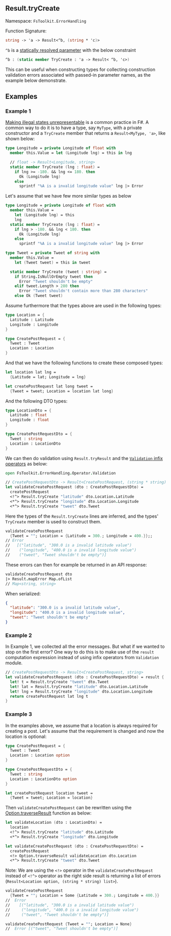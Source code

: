 ## Result.tryCreate

Namespace: `FsToolkit.ErrorHandling`

Function Signature:

```fsharp
string -> 'a -> Result<^b, (string * 'c)>
```

`^b` is a [statically resolved parameter](https://docs.microsoft.com/en-us/dotnet/fsharp/language-reference/generics/statically-resolved-type-parameters) with the below constraint

```fsharp
^b : (static member TryCreate : 'a -> Result< ^b, 'c>)
```

This can be useful when constructing types for collecting construction validation errors associated with passed-in parameter names, as the example below demonstrate.

## Examples

### Example 1

[Making illegal states unrepresentable](https://fsharpforfunandprofit.com/posts/designing-with-types-making-illegal-states-unrepresentable/) is a common practice in F#. A common way to do it is to have a type, say `MyType`, with a private constructor and a `TryCreate` member that returns a `Result<MyType, 'a>`, like shown below:

```fsharp
type Longitude = private Longitude of float with
  member this.Value = let (Longitude lng) = this in lng

  // float -> Result<Longitude, string>
  static member TryCreate (lng : float) =
    if lng >= -180. && lng <= 180. then
      Ok (Longitude lng)
    else
      sprintf "%A is a invalid longitude value" lng |> Error
```

Let's assume that we have few more similar types as below

```fsharp
type Longitude = private Longitude of float with
  member this.Value =
    let (Longitude lng) = this
    lng
  static member TryCreate (lng : float) =
    if lng > -180. && lng < 180. then
      Ok (Longitude lng)
    else
      sprintf "%A is a invalid longitude value" lng |> Error

type Tweet = private Tweet of string with
  member this.Value =
    let (Tweet tweet) = this in tweet

  static member TryCreate (tweet : string) =
    if String.IsNullOrEmpty tweet then
      Error "Tweet shouldn't be empty"
    elif tweet.Length > 280 then
      Error "Tweet shouldn't contain more than 280 characters"
    else Ok (Tweet tweet)
```

Assume furthermore that the types above are used in the following types:

```fsharp
type Location = {
  Latitude : Latitude
  Longitude : Longitude
}

type CreatePostRequest = {
  Tweet : Tweet
  Location : Location
}
```

And that we have the following functions to create these composed types:

```fsharp
let location lat lng =
  {Latitude = lat; Longitude = lng}

let createPostRequest lat long tweet =
  {Tweet = tweet; Location = location lat long}
```

And the following DTO types:

```fsharp
type LocationDto = {
  Latitude : float
  Longitude : float
}

type CreatePostRequestDto = {
  Tweet : string
  Location : LocationDto
}
```

We can then do validation using `Result.tryResult` and the [`Validation` infix operators](../validation/operators.md) as below:

```fsharp
open FsToolkit.ErrorHandling.Operator.Validation

// CreatePostRequestDto -> Result<CreatePostRequest, (string * string) list>
let validateCreatePostRequest (dto : CreatePostRequestDto) =
  createPostRequest
  <!^> Result.tryCreate "latitude" dto.Location.Latitude
  <*^> Result.tryCreate "longitude" dto.Location.Longitude
  <*^> Result.tryCreate "tweet" dto.Tweet
```

Here the types of the `Result.tryCreate` lines are inferred, and the types' `TryCreate` member is used to construct them.

```fsharp
validateCreatePostRequest
  {Tweet = ""; Location = {Latitude = 300.; Longitude = 400.}};;
// Error
//   [("latitude", "300.0 is a invalid latitude value")
//    ("longitude", "400.0 is a invalid longitude value")
//    ("tweet", "Tweet shouldn't be empty")]
```

These errors can then for example be returned in an API response:

```fsharp
validateCreatePostRequest dto
|> Result.mapError Map.ofList
// Map<string, string>
```

When serialized:

```json
{
  "latitude": "300.0 is a invalid latitude value",
  "longitude": "400.0 is a invalid longitude value",
  "tweet": "Tweet shouldn't be empty"
}
```

### Example 2

In Example 1, we collected all the error messages. But what if we wanted to stop on the first error? One way to do this is to make use of the `result` computation expression instead of using infix operators from `Validation` module.

```fsharp
// CreatePostRequestDto -> Result<CreatePostRequest, string>
let validateCreatePostRequest (dto : CreatePostRequestDto) = result {
  let! t = Result.tryCreate "tweet" dto.Tweet
  let! lat = Result.tryCreate "latitude" dto.Location.Latitude
  let! lng = Result.tryCreate "longitude" dto.Location.Longitude
  return createPostRequest lat lng t
}
```

### Example 3

In the examples above, we assume that a location is always required for creating a post. Let's assume that the requirement is changed and now the location is optional:

```fsharp
type CreatePostRequest = {
  Tweet : Tweet
  Location : Location option
}

type CreatePostRequestDto = {
  Tweet : string
  Location : LocationDto option
}

let createPostRequest location tweet =
  {Tweet = tweet; Location = location}
```

Then `validateCreatePostRequest` can be rewritten using the [Option.traverseResult](../option/traverseResult.md) function as below:

```fsharp
let validateLocation (dto : LocationDto) =
  location
  <!^> Result.tryCreate "latitude" dto.Latitude
  <*^> Result.tryCreate "longitude" dto.Longitude

let validateCreatePostRequest (dto : CreatePostRequestDto) =
  createPostRequest
  <!> Option.traverseResult validateLocation dto.Location
  <*^> Result.tryCreate "tweet" dto.Tweet
```

Note: We are using the `<!>` operator in the `validateCreatePostRequest` instead of `<!^>` operator as the right side result is returning a list of errors (`Result<Location option, (string * string) list>`).

```fsharp
validateCreatePostRequest
  {Tweet = ""; Location = Some {Latitude = 300.; Longitude = 400.}}
//  Error
//    [("latitude", "300.0 is a invalid latitude value")
//     ("longitude", "400.0 is a invalid longitude value")
//     ("tweet", "Tweet shouldn't be empty")]

validateCreatePostRequest {Tweet = ""; Location = None}
//  Error [("tweet", "Tweet shouldn't be empty")]
```